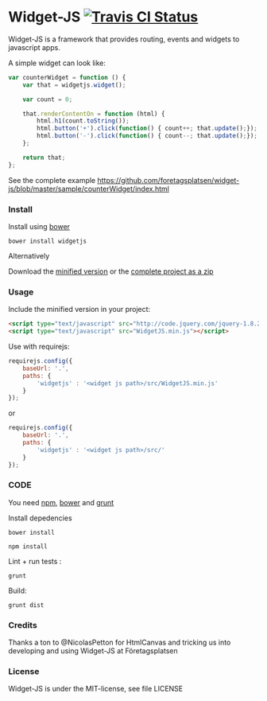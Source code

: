 Widget-JS [![Travis CI Status](https://secure.travis-ci.org/foretagsplatsen/widget-js.png)](https://travis-ci.org/#!/foretagsplatsen/widget-js)
=====

Widget-JS is a framework that provides routing, events and widgets to javascript apps. 

A simple widget can look like:
``` javascript
var counterWidget = function () {
	var that = widgetjs.widget();

	var count = 0;

	that.renderContentOn = function (html) {
		html.h1(count.toString());
		html.button('+').click(function() { count++; that.update();});
		html.button('-').click(function() { count--; that.update();});
	};

	return that;
};
```

See the complete example https://github.com/foretagsplatsen/widget-js/blob/master/sample/counterWidget/index.html

### Install

Install using [bower](https://github.com/twitter/bower) 
```
bower install widgetjs
```
Alternatively

Download the [minified version](https://github.com/foretagsplatsen/widget-js/tree/master/dist/WidgetJS.min.js ) or the [complete project as a zip](https://github.com/foretagsplatsen/widget-js/archive/master.zip)


### Usage

Include the minified version in your project:
``` html
<script type="text/javascript" src="http://code.jquery.com/jquery-1.8.2.min.js"></script>
<script type="text/javascript" src="WidgetJS.min.js"></script>
``` 


Use with requirejs:
``` javascript
requirejs.config({
	baseUrl: '.',
	paths: {
		'widgetjs' : '<widget js path>/src/WidgetJS.min.js'
	}
});
```
or
``` javascript
requirejs.config({
	baseUrl: '.',
	paths: {
		'widgetjs' : '<widget js path>/src/'
	}
});
```

### CODE
You need [npm](https://npmjs.org/), [bower](https://github.com/twitter/bower) and [grunt](http://gruntjs.com/)

Install depedencies
```
bower install
```

```
npm install
```

Lint + run tests :
```
grunt 
```

Build:
```
grunt dist
```

### Credits
Thanks a ton to @NicolasPetton for HtmlCanvas and tricking us into developing and using Widget-JS at Företagsplatsen

### License
Widget-JS is under the MIT-license, see file LICENSE
